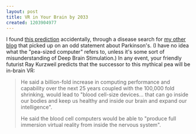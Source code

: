 ```yaml
---
layout: post
title: VR in Your Brain by 2033
created: 1203904977
---
```

I found [this prediction](http://news.bbc.co.uk/1/hi/technology/7258105.stm) accidentally, through a disease search for [my other blog](http://plagueblog.blogspot.com/) that picked up on an odd statement about Parkinson's.  (I have no idea what the "pea-sized computer" refers to, unless it's some sort of misunderstanding of Deep Brain Stimulation.)  In any event, your friendly futurist Ray Kurzweil predicts that the successor to this mythical pea will be in-brain VR:

> He said a billion-fold increase in computing performance and capability over the next 25 years coupled with the 100,000 fold shrinking, would lead to "blood cell-size devices... that can go inside our bodies and keep us healthy and inside our brain and expand our intelligence".
>
> He said the blood cell computers would be able to "produce full immersion virtual reality from inside the nervous system".

